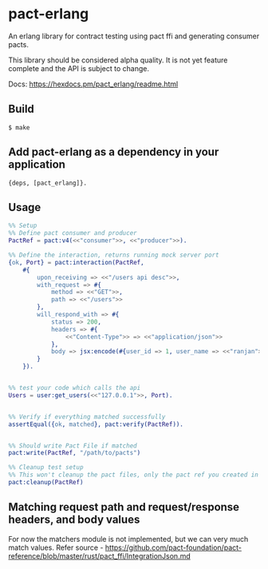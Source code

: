 pact-erlang
=====

An erlang library for contract testing using pact ffi and generating consumer pacts.

This library should be considered alpha quality. It is not yet feature complete and the API is subject to change.

Docs: https://hexdocs.pm/pact_erlang/readme.html

Build
-----

    $ make


Add pact-erlang as a dependency in your application
---------------------------------------------------
```
{deps, [pact_erlang]}.
```

Usage
-----


```erlang
%% Setup
%% Define pact consumer and producer
PactRef = pact:v4(<<"consumer">>, <<"producer">>).

%% Define the interaction, returns running mock server port
{ok, Port} = pact:interaction(PactRef,
    #{
        upon_receiving => <<"/users api desc">>,
        with_request => #{
            method => <<"GET">>,
            path => <<"/users">>
        },
        will_respond_with => #{
            status => 200,
            headers => #{
                <<"Content-Type">> => <<"application/json">>
            },
            body => jsx:encode(#{user_id => 1, user_name => <<"ranjan">>, age => 26})
        }
    }).


%% test your code which calls the api
Users = user:get_users(<<"127.0.0.1">>, Port).


%% Verify if everything matched successfully
assertEqual({ok, matched}, pact:verify(PactRef)).


%% Should write Pact File if matched
pact:write(PactRef, "/path/to/pacts")

%% Cleanup test setup
%% This won't cleanup the pact files, only the pact ref you created in the test setup
pact:cleanup(PactRef)
```
Matching request path and request/response headers, and body values
-----

For now the matchers module is not implemented, but we can very much match values.
Refer source - https://github.com/pact-foundation/pact-reference/blob/master/rust/pact_ffi/IntegrationJson.md
